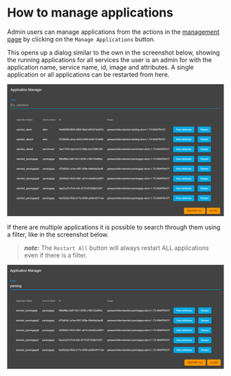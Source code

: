 # How to manage applications
Admin users can manage applications from the actions in the [management page](./how_to_use_the_management_page.md) by clicking on the `Manage Applications` button. 

This opens up a dialog similar to the own in the screenshot below, showing the running applications for all services the user is an admin for with the application name, service name, id, image and attributes. 
A single application or all applications can be restarted from here.

<img src="../screenshots/applications_manager.png" alt="drawing"/>

If there are multiple applications it is possible to search through them using a filter, like in the screenshot below. 

> **_note:_** The `Restart All` button will always restart ALL applications even if there is a filter.

<img src="../screenshots/applications_manager_filter.png" alt="drawing"/>


